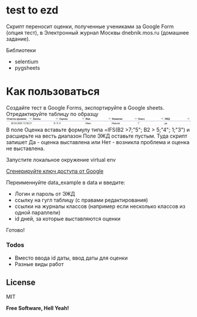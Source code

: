 # test to ezd

Скрипт переносит оценки, полученные учениками за Google Form (опция тест), в Электронный журнал Москвы dnebnik.mos.ru (домашнее задание).

Библиотеки
- selentium
- pygsheets

# Как пользоваться

Создайте тест в Google Forms, экспортируйте в Google sheets. Отредактируйте таблицу по образцу
![N|Solid](https://github.com/Pavel56089/test2ezd/blob/master/sheet_example.jpg)
В поле Оценка вставьте формулу типа =IFS(B2 >7;"5"; B2 > 5;"4"; 1;"3") и расширьте на весть диапазон
Поле ЭЖД оставьте пустым. Туда скрипт запишет Да - оценка выставлена или Нет - возникла проблема и оценка не выставлена.

Запустите локальное окружение virtual env
 
[Сгенерируйте ключ доступа от Google](https://pygsheets.readthedocs.io/en/latest/authorization.html)

Переименнуйте data_example в data и введите:

  - Логин и пароль от ЭЖД
  - ссылку на гугл таблицу (с правами редактирования)
  - ссылки на журналы классов (например если несколько классов из одной параллели)
  - id дней, за которые выставляются оценки


Готово!


### Todos

 - Вместо ввода id даты, ввод даты для оценки
 - Разные виды работ

License
----

MIT


**Free Software, Hell Yeah!**
